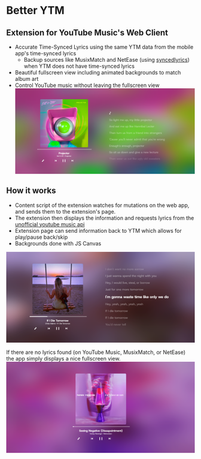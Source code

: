 # Better YTM
## Extension for YouTube Music's Web Client

- Accurate Time-Synced Lyrics using the same YTM data from the mobile app's time-synced lyrics
  - Backup sources like MusixMatch and NetEase (using [syncedlyrics](https://github.com/moehmeni/syncedlyrics)) when YTM does not have time-synced lyrics
- Beautiful fullscreen view including animated backgrounds to match album art
- Control YouTube music without leaving the fullscreen view
![Example Image](https://github.com/nwvbug/Better-YouTubeMusic/blob/main/examples/lyrics-ex-1.png?raw=true)

## How it works

- Content script of the extension watches for mutations on the web app, and sends them to the extension's page.
- The extension then displays the information and requests lyrics from the [unofficial youtube music api](https://github.com/sigma67/ytmusicapi)
- Extension page can send information back to YTM which allows for play/pause back/skip
- Backgrounds done with JS Canvas

![Example Image](https://github.com/nwvbug/Better-YouTubeMusic/blob/main/examples/lyrics-ex-2.png?raw=true)

If there are no lyrics found (on YouTube Music, MusixMatch, or NetEase) the app simply displays a nice fullscreen view.
![Example Image](https://github.com/nwvbug/Better-YouTubeMusic/blob/main/examples/no-lyrics-ex.png?raw=true)
